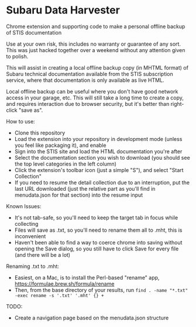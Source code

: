 # Subaru Data Harvester
Chrome extension and supporting code to make a personal offline backup of STIS documentation

Use at your own risk, this includes no warranty or guarantee of any sort. This was just hacked together over a weekend without any attention given to polish.

This will assist in creating a local offline backup copy (in MHTML format) of Subaru technical documentation available from the STIS subscription service, where that documentation is only available as live HTML.

Local offline backup can be useful where you don't have good network access in your garage, etc. This will still take a long time to create a copy, and requires interaction due to browser security, but it's better than right-click "save as".

How to use:
* Clone this repository
* Load the extension into your repository in development mode (unless you feel like packaging it), and enable
* Sign into the STIS site and load the HTML documentation you're after
* Select the documentation section you wish to download (you should see the top level categories in the left column)
* Click the extension's toolbar icon (just a simple "S"), and select "Start Collection"
* If you need to resume the detail collection due to an interruption, put the last URL downloaded (just the relative part as you'll find in menudata.json for that section) into the resume input

Known Issues:
* It's not tab-safe, so you'll need to keep the target tab in focus while collecting
* Files will save as .txt, so you'll need to rename them all to .mht, this is inconvenient
* Haven't been able to find a way to coerce chrome into saving without opening the Save dialog, so you still have to click Save for every file (and there will be a lot)

Renaming .txt to .mht:
* Easiest, on a Mac, is to install the Perl-based "rename" app, https://formulae.brew.sh/formula/rename
* Then, from the base directory of your results, run `find . -name "*.txt" -exec rename -s '.txt' '.mht' {} +`

TODO: 
* Create a navigation page based on the menudata.json structure
